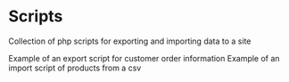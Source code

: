 # Scripts
Collection of php scripts for exporting and importing data to a site

Example of an export script for customer order information
Example of an import script of products from a csv

